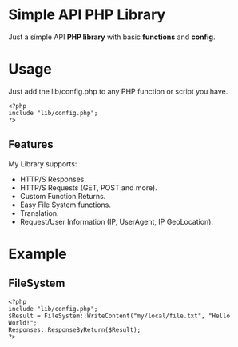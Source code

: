 # Simple API PHP Library

Just a simple API **PHP library** with basic **functions** and **config**.


# Usage

Just add the lib/config.php to any PHP function or script you have.

    <?php
    include "lib/config.php";
    ?>

## Features

My Library supports:

 - HTTP/S Responses.
 - HTTP/S Requests (GET, POST and more).
 - Custom Function Returns.
 - Easy File System functions.
 - Translation.
 - Request/User Information (IP, UserAgent, IP GeoLocation).

# Example

## FileSystem
    <?php
    include "lib/config.php";
    $Result = FileSystem::WriteContent("my/local/file.txt", "Hello World!";
    Responses::ResponseByReturn($Result);
    ?>
